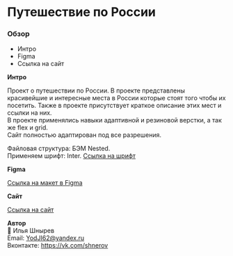 # Путешествие по России

### Обзор
* Интро
* Figma
* Ссылка на сайт

**Интро**

Проект о путешествии по России. В проекте представлены красивейшие и интересные места в России которые стоят того чтобы их посетить.
Также в проекте присутствует краткое описание этих мест и ссылки на них.  
В проекте применялись навыки адаптивной и резиновой верстки, а так же flex и grid.  
Cайт полностью адаптирован под все разрешения.  

Файловая структура: БЭМ Nested.  
Применяем шрифт: Inter. [Ссылка на шрифт](https://rsms.me/inter/)  

**Figma**

[Ссылка на макет в Figma](https://www.figma.com/file/OyRWEjU6wBwRe1hapzQoLx/Sprint-3%3A-Russia-%2F-desktop-%2B-mobile?node-id=28503%3A0)

**Cайт**
 
[Ссылка на сайт](https://yodji27.github.io/russian-travel/)
 
**Автор**  
👤 Илья Шнырев  
Email: YodJI62@yandex.ru  
Вконтакте: https://vk.com/shnerov  
